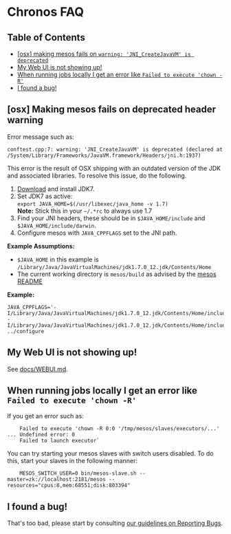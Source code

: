 # Chronos FAQ

## Table of Contents

* [[osx] making mesos fails on `warning: 'JNI_CreateJavaVM' is deprecated`](#osx-making-mesos-fails-on-deprecated-warning)
* [My Web UI is not showing up!](#my-web-ui-is-not-showing-up)
* [When running jobs locally I get an error like `Failed to execute 'chown -R'`](#when-running-jobs-locally-i-get-an-error-like-failed-to-execute-chown--r)
* [I found a bug!](#i-found-a-bug)

## [osx] Making mesos fails on deprecated header warning

Error message such as:

    conftest.cpp:7: warning: 'JNI_CreateJavaVM' is deprecated (declared at /System/Library/Frameworks/JavaVM.framework/Headers/jni.h:1937)

This error is the result of OSX shipping with an outdated version of the JDK and associated libraries. To resolve this issue, do the following.

1. [Download](http://www.oracle.com/technetwork/java/javase/downloads/index.html) and install JDK7.
2. Set JDK7 as active:  
`export JAVA_HOME=$(/usr/libexec/java_home -v 1.7)`  
**Note:** Stick this in your `~/.*rc` to always use 1.7
3. Find your JNI headers, these should be in `$JAVA_HOME/include` and `$JAVA_HOME/include/darwin`.
4. Configure mesos with `JAVA_CPPFLAGS` set to the JNI path.
 
**Example Assumptions:**  

* `$JAVA_HOME` in this example is `/Library/Java/JavaVirtualMachines/jdk1.7.0_12.jdk/Contents/Home`
* The current working directory is `mesos/build` as advised by the [mesos README](https://github.com/apache/mesos/blob/trunk/README#L13)  

**Example:**

    JAVA_CPPFLAGS='-I/Library/Java/JavaVirtualMachines/jdk1.7.0_12.jdk/Contents/Home/include/ -I/Library/Java/JavaVirtualMachines/jdk1.7.0_12.jdk/Contents/Home/include/darwin/' ../configure

## My Web UI is not showing up!

See [docs/WEBUI.md](/docs/WEBUI.md).

## When running jobs locally I get an error like `Failed to execute 'chown -R'`

If you get an error such as:

		Failed to execute 'chown -R 0:0 '/tmp/mesos/slaves/executors/...' ... Undefined error: 0
		Failed to launch executor`

You can try starting your mesos slaves with switch users disabled. To do this, start your slaves in the following manner:  

		MESOS_SWITCH_USER=0 bin/mesos-slave.sh --master=zk://localhost:2181/mesos --resources="cpus:8,mem:68551;disk:803394"

## I found a bug!

That's too bad, please start by consulting [our guidelines on Reporting
Bugs](/airbnb/chronos#reporting-bugs).
